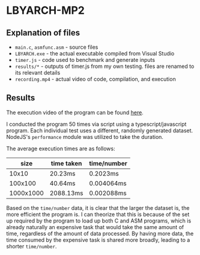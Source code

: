# LBYARCH-MP2

## Explanation of files

- `main.c`, `asmfunc.asm` - source files
- `LBYARCH.exe` - the actual executable compiled from Visual Studio
- `timer.js` - code used to benchmark and generate inputs
- `results/*` - outputs of timer.js from my own testing. files are renamed to its relevant details
- `recording.mp4` - actual video of code, compilation, and execution

## Results

The execution video of the program can be found [here](https://github.com/diego-yason/LBYARCH-MP2/blob/8e31cb62b35a5941a98e6ad08489579b53143355/Yason/recording.mp4).

I conducted the program 50 times via script using a typescript/javascript program. Each individual test uses a different, randomly generated dataset. NodeJS's `performance` module was utilized to take the duration.

The average execution times are as follows:

| size | time taken | time/number |
|------|------------|-------------|
| 10x10 | 20.23ms | 0.2023ms |
| 100x100 | 40.64ms | 0.004064ms |
| 1000x1000 | 2088.13ms | 0.002088ms |

Based on the `time/number` data, it is clear that the larger the dataset is, the more efficient the program is. I can theorize that this is because of the set up required by the program to load up both C and ASM programs, which is already naturally an expensive task that would take the same amount of time, regardless of the amount of data processed. By having more data, the time consumed by the expensive task is shared more broadly, leading to a shorter `time/number`.

